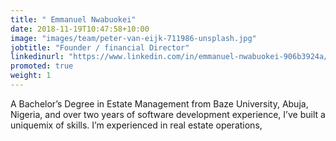 ```yaml
---
title: " Emmanuel Nwabuokei"
date: 2018-11-19T10:47:58+10:00
image: "images/team/peter-van-eijk-711986-unsplash.jpg"
jobtitle: "Founder / financial Director"
linkedinurl: "https://www.linkedin.com/in/emmanuel-nwabuokei-906b3924a/"
promoted: true
weight: 1
---
```


A Bachelor’s Degree in Estate Management from Baze University, Abuja, Nigeria, and over two years of software development experience, I’ve built a uniquemix of skills. I’m experienced in real estate operations,